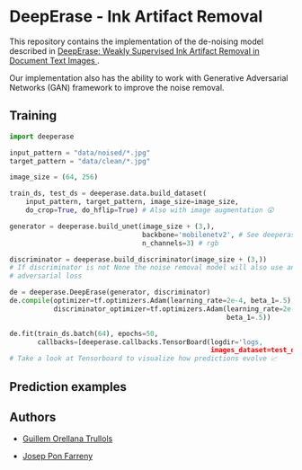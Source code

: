 # DeepErase - Ink Artifact Removal

This repository contains the implementation of the de-noising model described in
[DeepErase: Weakly Supervised Ink Artifact Removal in Document Text Images
](https://arxiv.org/abs/1910.07070).

Our implementation also has the ability to work with Generative Adversarial 
Networks (GAN) framework to improve the noise removal.

## Training

```python
import deeperase

input_pattern = "data/noised/*.jpg"
target_pattern = "data/clean/*.jpg"

image_size = (64, 256)

train_ds, test_ds = deeperase.data.build_dataset(
    input_pattern, target_pattern, image_size=image_size,
    do_crop=True, do_hflip=True) # Also with image augmentation 😲

generator = deeperase.build_unet(image_size + (3,), 
                                 backbone='mobilenetv2', # See deeperase/backbones.py
                                 n_channels=3) # rgb

discriminator = deeperase.build_discriminator(image_size + (3,))
# If discriminator is not None the noise removal model will also use an 
# adversarial loss

de = deeperase.DeepErase(generator, discriminator)
de.compile(optimizer=tf.optimizers.Adam(learning_rate=2e-4, beta_1=.5), 
           discriminator_optimizer=tf.optimizers.Adam(learning_rate=2e-4, 
                                                      beta_1=.5))

de.fit(train_ds.batch(64), epochs=50, 
       callbacks=[deeperase.callbacks.TensorBoard(logdir='logs,
                                                  images_dataset=test_ds)])
# Take a look at Tensorboard to visualize how predictions evolve 📈
```

## Prediction examples



## Authors

* [Guillem Orellana Trullols](https://github.com/Guillem96)

* [Josep Pon Farreny](https://github.com/jponf)
